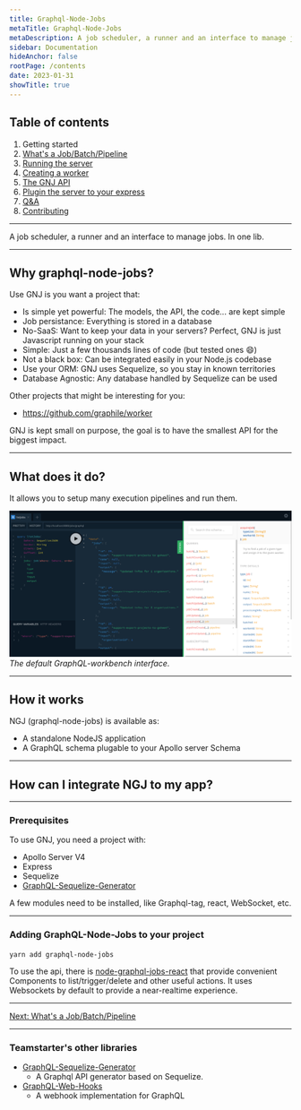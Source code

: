 ```yaml
---
title: Graphql-Node-Jobs
metaTitle: Graphql-Node-Jobs
metaDescription: A job scheduler, a runner and an interface to manage jobs. In one lib.
sidebar: Documentation
hideAnchor: false
rootPage: /contents
date: 2023-01-31
showTitle: true
---
```


## Table of contents

1. Getting started
2. [What's a Job/Batch/Pipeline](02_Whats_a_Job_Batch_Pipeline.md)
3. [Running the server](03_Running_the_server.md)
4. [Creating a worker](04_Creating_a_worker.md)
5. [The GNJ API](05_The_GNJ_API.md)
6. [Plugin the server to your express](06_Plugin_the_server_to_your_express.md)
7. [Q&A](07_QA.md)
8. [Contributing](08_Contributing.md)

---

A job scheduler, a runner and an interface to manage jobs. In one lib.

---

## Why graphql-node-jobs?

Use GNJ is you want a project that:

- Is simple yet powerful: The models, the API, the code... are kept simple
- Job persistance: Everything is stored in a database
- No-SaaS: Want to keep your data in your servers? Perfect, GNJ is just Javascript running on your stack
- Simple: Just a few thousands lines of code (but tested ones 😄)
- Not a black box: Can be integrated easily in your Node.js codebase
- Use your ORM: GNJ uses Sequelize, so you stay in known territories
- Database Agnostic: Any database handled by Sequelize can be used

Other projects that might be interesting for you:

- https://github.com/graphile/worker

GNJ is kept small on purpose, the goal is to have the smallest API for the biggest impact.

---

## What does it do?

It allows you to setup many execution pipelines and run them.

![Alt text](assets/preview.png)
_The default GraphQL-workbench interface._

---

## How it works

NGJ (graphql-node-jobs) is available as:

- A standalone NodeJS application
- A GraphQL schema plugable to your Apollo server Schema

---

## How can I integrate NGJ to my app?

---

### Prerequisites

To use GNJ, you need a project with:

- Apollo Server V4
- Express
- Sequelize
- [GraphQL-Sequelize-Generator](https://github.com/teamstarter/graphql-sequelize-generator)

A few modules need to be installed, like Graphql-tag, react, WebSocket, etc.

---

### Adding GraphQL-Node-Jobs to your project

```
yarn add graphql-node-jobs
```

To use the api, there is [node-graphql-jobs-react](https://github.com/vincentdesmares/node-jobs-react) that provide convenient Components to list/trigger/delete and other useful actions. It uses Websockets by default to provide a near-realtime experience.

---

[Next: What's a Job/Batch/Pipeline](02_Whats_a_Job_Batch_Pipeline.md)

---

### Teamstarter's other libraries

- [GraphQL-Sequelize-Generator](https://teamstarter.github.io/gsg-documentation/)
  - A Graphql API generator based on Sequelize.
- [GraphQL-Web-Hooks](https://teamstarter.github.io/gwh-documentation/)
  - A webhook implementation for GraphQL
